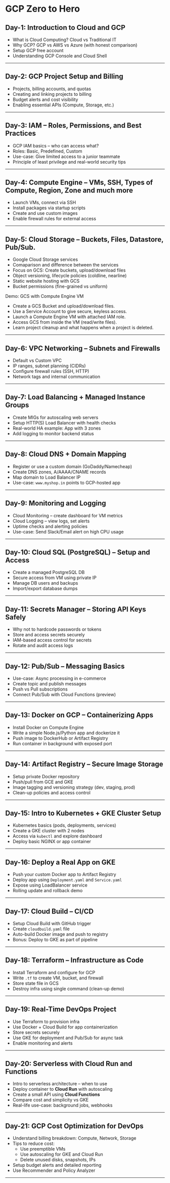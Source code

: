 # GCP Zero to Hero

## Day-1: Introduction to Cloud and GCP

- What is Cloud Computing? Cloud vs Traditional IT
- Why GCP? GCP vs AWS vs Azure (with honest comparison)
- Setup GCP free account 
- Understanding GCP Console and Cloud Shell

---

## Day-2: GCP Project Setup and Billing

- Projects, billing accounts, and quotas
- Creating and linking projects to billing
- Budget alerts and cost visibility
- Enabling essential APIs (Compute, Storage, etc.)

---

## Day-3: IAM – Roles, Permissions, and Best Practices

- GCP IAM basics – who can access what?
- Roles: Basic, Predefined, Custom
- Use-case: Give limited access to a junior teammate
- Principle of least privilege and real-world security tips

---

## Day-4: Compute Engine – VMs, SSH, Types of Compute, Region, Zone and much more

- Launch VMs, connect via SSH
- Install packages via startup scripts
- Create and use custom images
- Enable firewall rules for external access

---

## Day-5: Cloud Storage – Buckets, Files, Datastore, Pub/Sub.

- Google Cloud Storage services
- Comaparison and difference between the services
- Focus on GCS: Create buckets, upload/download files
- Object versioning, lifecycle policies (coldline, nearline)
- Static website hosting with GCS
- Bucket permissions (fine-grained vs uniform)

Demo: GCS with Compute Engine VM
- Create a GCS Bucket and upload/download files.
- Use a Service Account to give secure, keyless access.
- Launch a Compute Engine VM with attached IAM role.
- Access GCS from inside the VM (read/write files).
- Learn project cleanup and what happens when a project is deleted.

---

## Day-6: VPC Networking – Subnets and Firewalls

- Default vs Custom VPC
- IP ranges, subnet planning (CIDRs)
- Configure firewall rules (SSH, HTTP)
- Network tags and internal communication

---

## Day-7: Load Balancing + Managed Instance Groups

- Create MIGs for autoscaling web servers
- Setup HTTP(S) Load Balancer with health checks
- Real-world HA example: App with 3 zones
- Add logging to monitor backend status

---

## Day-8: Cloud DNS + Domain Mapping

- Register or use a custom domain (GoDaddy/Namecheap)
- Create DNS zones, A/AAAA/CNAME records
- Map domain to Load Balancer IP
- Use-case: `www.myshop.in` points to GCP-hosted app

---

## Day-9: Monitoring and Logging

- Cloud Monitoring – create dashboard for VM metrics
- Cloud Logging – view logs, set alerts
- Uptime checks and alerting policies
- Use-case: Send Slack/Email alert on high CPU usage

---

## Day-10: Cloud SQL (PostgreSQL) – Setup and Access

- Create a managed PostgreSQL DB
- Secure access from VM using private IP
- Manage DB users and backups
- Import/export database dumps

---

## Day-11: Secrets Manager – Storing API Keys Safely

- Why not to hardcode passwords or tokens
- Store and access secrets securely
- IAM-based access control for secrets
- Rotate and audit access logs

---

## Day-12: Pub/Sub – Messaging Basics

- Use-case: Async processing in e-commerce
- Create topic and publish messages
- Push vs Pull subscriptions
- Connect Pub/Sub with Cloud Functions (preview)

---

## Day-13: Docker on GCP – Containerizing Apps

- Install Docker on Compute Engine
- Write a simple Node.js/Python app and dockerize it
- Push image to DockerHub or Artifact Registry
- Run container in background with exposed port

---

## Day-14: Artifact Registry – Secure Image Storage

- Setup private Docker repository
- Push/pull from GCE and GKE
- Image tagging and versioning strategy (dev, staging, prod)
- Clean-up policies and access control

---

## Day-15: Intro to Kubernetes + GKE Cluster Setup

- Kubernetes basics (pods, deployments, services)
- Create a GKE cluster with 2 nodes
- Access via `kubectl` and explore dashboard
- Deploy basic NGINX or app container

---

## Day-16: Deploy a Real App on GKE

- Push your custom Docker app to Artifact Registry
- Deploy app using `Deployment.yaml` and `Service.yaml`
- Expose using LoadBalancer service
- Rolling update and rollback demo

---

## Day-17: Cloud Build – CI/CD 

- Setup Cloud Build with GitHub trigger
- Create `cloudbuild.yaml` file
- Auto-build Docker image and push to registry
- Bonus: Deploy to GKE as part of pipeline

---

## Day-18: Terraform – Infrastructure as Code

- Install Terraform and configure for GCP
- Write `.tf` to create VM, bucket, and firewall
- Store state file in GCS
- Destroy infra using single command (clean-up demo)

---

## Day-19: Real-Time DevOps Project

- Use Terraform to provision infra
- Use Docker + Cloud Build for app containerization
- Store secrets securely
- Use GKE for deployment and Pub/Sub for async task
- Enable monitoring and alerts

---

## Day-20: Serverless with Cloud Run and Functions

- Intro to serverless architecture – when to use
- Deploy container to **Cloud Run** with autoscaling
- Create a small API using **Cloud Functions**
- Compare cost and simplicity vs GKE
- Real-life use-case: background jobs, webhooks

---

## Day-21: GCP Cost Optimization for DevOps

- Understand billing breakdown: Compute, Network, Storage
- Tips to reduce cost:
  - Use preemptible VMs
  - Use autoscaling for GKE and Cloud Run
  - Delete unused disks, snapshots, IPs
- Setup budget alerts and detailed reporting
- Use Recommender and Policy Analyzer

---


